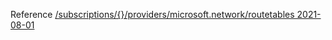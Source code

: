 Reference [/subscriptions/{}/providers/microsoft.network/routetables 2021-08-01](/Resources/mgmt-plane/L3N1YnNjcmlwdGlvbnMve30vcHJvdmlkZXJzL21pY3Jvc29mdC5uZXR3b3JrL3JvdXRldGFibGVz/2021-08-01.xml)
